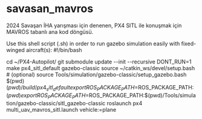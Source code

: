 # savasan_mavros
2024 Savaşan İHA yarışması için denenen, PX4 SITL ile konuşmak için MAVROS tabanlı ana kod döngüsü.

Use this shell script (.sh) in order to run gazebo simulation easily with fixed-winged aircraft(s):
#!/bin/bash

cd ~/PX4-Autopilot/
git submodule update --init --recursive
DONT_RUN=1 make px4_sitl_default gazebo-classic
source ~/catkin_ws/devel/setup.bash    # (optional)
source Tools/simulation/gazebo-classic/setup_gazebo.bash $(pwd) $(pwd)/build/px4_sitl_default
export ROS_PACKAGE_PATH=$ROS_PACKAGE_PATH:$(pwd)
export ROS_PACKAGE_PATH=$ROS_PACKAGE_PATH:$(pwd)/Tools/simulation/gazebo-classic/sitl_gazebo-classic
roslaunch px4 multi_uav_mavros_sitl.launch vehicle:=plane 
